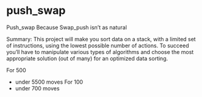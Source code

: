 # push_swap

Push_swap
Because Swap_push isn’t as natural

Summary:
This project will make you sort data on a stack, with a limited set of instructions, using
the lowest possible number of actions. To succeed you’ll have to manipulate various
types of algorithms and choose the most appropriate solution (out of many) for an
optimized data sorting.

For 500
- under 5500 moves
For 100
- under 700 moves

